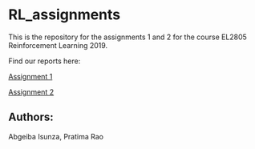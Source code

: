 # RL_assignments
This is the repository for the assignments 1 and 2 for the course EL2805 Reinforcement Learning 2019.

Find our reports here:

[Assignment 1](Assignment1/ISUNZANAVARRO_ABGEIBA_AKINEPALLY_PRATIMARAO_Lab1.pdf)

[Assignment 2](Assignment2/ISUNZANAVARRO_ABGEIBA_AKINEPALLY_PRATIMARAO_Lab2.pdf)

## Authors:
Abgeiba Isunza, 
Pratima Rao